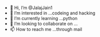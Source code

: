 - 👋 Hi, I’m @JalajJain1
- 👀 I’m interested in ...codeing and hacking 
- 🌱 I’m currently learning ...python
- 💞️ I’m looking to collaborate on ...
- 📫 How to reach me ...through mail 

